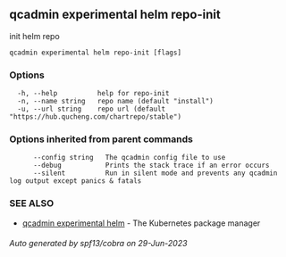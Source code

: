 ## qcadmin experimental helm repo-init

init helm repo

```
qcadmin experimental helm repo-init [flags]
```

### Options

```
  -h, --help          help for repo-init
  -n, --name string   repo name (default "install")
  -u, --url string    repo url (default "https://hub.qucheng.com/chartrepo/stable")
```

### Options inherited from parent commands

```
      --config string   The qcadmin config file to use
      --debug           Prints the stack trace if an error occurs
      --silent          Run in silent mode and prevents any qcadmin log output except panics & fatals
```

### SEE ALSO

* [qcadmin experimental helm](qcadmin_experimental_helm.md)	 - The Kubernetes package manager

###### Auto generated by spf13/cobra on 29-Jun-2023

